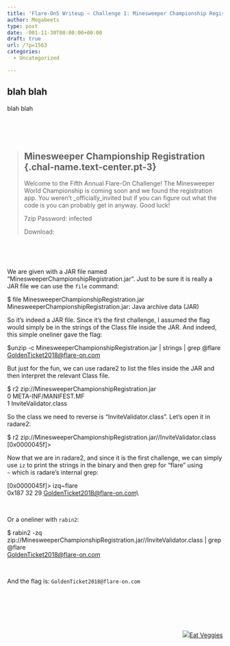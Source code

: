 ```yaml
---
title: 'Flare-On5 Writeup – Challenge 1: Minesweeper Championship Registration'
author: Megabeets
type: post
date: -001-11-30T00:00:00+00:00
draft: true
url: /?p=1563
categories:
  - Uncategorized

---
```

## blah blah

blah blah

&nbsp;

&nbsp;

> ## Minesweeper Championship Registration {.chal-name.text-center.pt-3}
> 
> Welcome to the Fifth Annual Flare-On Challenge! The Minesweeper World Championship is coming soon and we found the registration app. You weren&#8217;t _officially_invited but if you can figure out what the code is you can probably get in anyway. Good luck!
> 
> 7zip Password: infected
> 
> Download:

&nbsp;

&nbsp;

We are given with a JAR file named &#8220;MinesweeperChampionshipRegistration.jar&#8221;. Just to be sure it is really a JAR file we can use the `file` command:

$ file MinesweeperChampionshipRegistration.jar  
MinesweeperChampionshipRegistration.jar: Java archive data (JAR)

So it&#8217;s indeed a JAR file. Since it&#8217;s the first challenge, I assumed the flag would simply be in the strings of the Class file inside the JAR. And indeed, this simple oneliner gave the flag:

$unzip -c MinesweeperChampionshipRegistration.jar | strings | grep @flare  
GoldenTicket2018@flare-on.com

But just for the fun, we can use radare2 to list the files inside the JAR and then interpret the relevant Class file.

$ r2 zip://MinesweeperChampionshipRegistration.jar  
0 META-INF/MANIFEST.MF  
1 InviteValidator.class

So the class we need to reverse is &#8220;InviteValidator.class&#8221;. Let&#8217;s open it in radare2:

$ r2 zip://MinesweeperChampionshipRegistration.jar//InviteValidator.class  
[0x0000045f]>

Now that we are in radare2, and since it is the first challenge, we can simply use `iz` to print the strings in the binary and then grep for &#8220;flare&#8221; using `~` which is radare&#8217;s internal grep:

[0x0000045f]> izq~flare  
0x187 32 29 GoldenTicket2018@flare-on.com\

&nbsp;

Or a oneliner with `rabin2`:

$ rabin2 -zq zip://MinesweeperChampionshipRegistration.jar//InviteValidator.class | grep @flare  
GoldenTicket2018@flare-on.com

&nbsp;

And the flag is: `GoldenTicket2018@flare-on.com`

&nbsp;

&nbsp;

&nbsp;

<div class="nf-post-footer">
  <p style="text-align: right">
    <a href="https://www.megabeets.net/about.html#vegan"><img src="../uploads/megabeets_inline_logo.png" />Eat Veggies</a>
  </p>
</div>